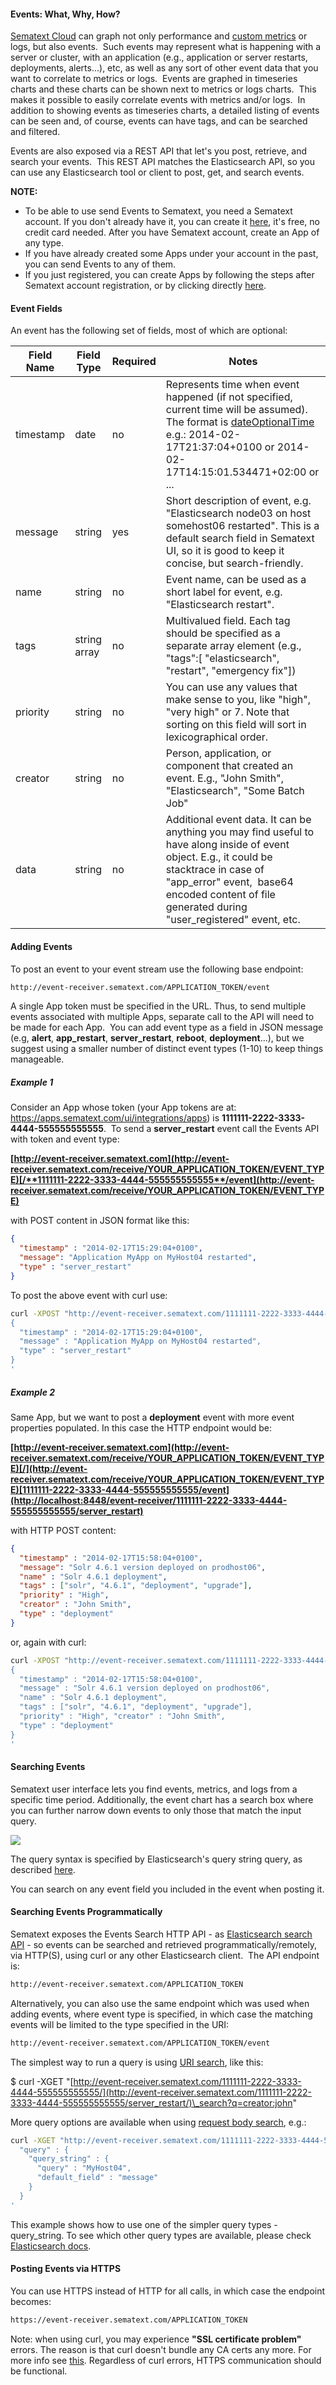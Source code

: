 #### Events: What, Why, How?

[Sematext Cloud](http://sematext.com/cloud/) can graph not only performance and
[custom metrics](custom-metrics) or logs, but also events.  Such
events may represent what is happening with a server or cluster, with an
application (e.g., application or server restarts, deployments,
alerts...), etc, as well as any sort of other event data that you want
to correlate to metrics or logs.  Events are graphed in timeseries charts
and these charts can be shown next to metrics or logs charts.  This
makes it possible to easily correlate events with metrics and/or logs.  In addition
to showing events as timeseries charts, a detailed listing of events can
be seen and, of course, events can have tags, and can be
searched and filtered.

Events are also exposed via a REST API that let's you post, retrieve,
and search your events.  This REST API matches the Elasticsearch API, so
you can use any Elasticsearch tool or client to post, get, and search
events.

  

**NOTE:**

  - To be able to use send Events to Sematext, you need a Sematext account.
    If you don't already have it, you can create
    it [here](https://apps.sematext.com/ui/registration), it's
    free, no credit card needed. After you have Sematext account, create
    an App of any type.
  - If you have already created some Apps under your account in the
    past, you can send Events to any of them.
  - If you just registered, you can create Apps by following the
    steps after Sematext account registration, or by clicking
    directly [here](https://apps.sematext.com/ui/registration).

  

#### Event Fields

An event has the following set of fields, most of which are optional:

<table>
<thead>
<tr class="header">
<th>Field Name</th>
<th>Field Type</th>
<th>Required</th>
<th>Notes</th>
</tr>
</thead>
<tbody>
<tr class="odd">
<td>timestamp</td>
<td>date</td>
<td>no</td>
<td>Represents time when event happened (if not specified, current time will be assumed). The format is <a href="http://joda-time.sourceforge.net/api-release/org/joda/time/format/ISODateTimeFormat.html#dateOptionalTimeParser" class="external-link">dateOptionalTime</a> e.g.: <span>2014-02-17T21:37:04+0100 or </span><span class="jsonPretty-string">2014-02-17T14:15:01.534471+02:00 or ...<br />
</span></td>
</tr>
<tr class="even">
<td>message</td>
<td>string</td>
<td>yes</td>
<td>Short description of event, e.g. &quot;Elasticsearch node03 on host somehost06 restarted&quot;. This is a default search field in Sematext UI, so it is good to keep it concise, but search-friendly.</td>
</tr>
<tr class="odd">
<td>name</td>
<td>string</td>
<td>no</td>
<td>Event name, can be used as a short label for event, e.g. &quot;Elasticsearch restart&quot;.</td>
</tr>
<tr class="even">
<td>tags</td>
<td>string array</td>
<td>no</td>
<td>Multivalued field. Each tag should be specified as a separate array element (e.g., &quot;tags&quot;:[ &quot;elasticsearch&quot;, &quot;restart&quot;, &quot;emergency fix&quot;])</td>
</tr>
<tr class="odd">
<td>priority</td>
<td>string</td>
<td>no</td>
<td>You can use any values that make sense to you, like &quot;high&quot;, &quot;very high&quot; or 7. Note that sorting on this field will sort in lexicographical order.</td>
</tr>
<tr class="even">
<td>creator</td>
<td>string</td>
<td>no</td>
<td>Person, application, or component that created an event. E.g., &quot;John Smith&quot;, &quot;Elasticsearch&quot;, &quot;Some Batch Job&quot;</td>
</tr>
<tr class="odd">
<td>data</td>
<td>string</td>
<td>no</td>
<td>Additional event data. It can be anything you may find useful to have along inside of event object. E.g., it could be stacktrace in case of &quot;app_error&quot; event,  base64 encoded content of file generated during &quot;user_registered&quot; event, etc.</td>
</tr>
</tbody>
</table>

  

#### Adding Events

To post an event to your event stream use the following base endpoint:

``` bash
http://event-receiver.sematext.com/APPLICATION_TOKEN/event
```

A single App token must be specified in the URL. Thus, to send
multiple events associated with multiple Apps, separate call to
the API will need to be made for each App.  You can add event
type as a field in JSON message
(e.g, **alert**, **app\_restart**, **server\_restart**, **reboot**,
**deployment**...), but we suggest using a smaller number of distinct
event types (1-10) to keep things manageable.

##### **Example** **1**

Consider an App whose token (your App tokens are at:
<https://apps.sematext.com/ui/integrations/apps>) is
**1111111-2222-3333-4444-555555555555**.  To send
a **server\_restart** event call the Events API with token and event
type:

**[http://event-receiver.sematext.com](http://event-receiver.sematext.com/receive/YOUR_APPLICATION_TOKEN/EVENT_TYPE)[/**1111111-2222-3333-4444-555555555555**/event](http://event-receiver.sematext.com/receive/YOUR_APPLICATION_TOKEN/EVENT_TYPE)**

with POST content in JSON format like this:

``` JSON
{
  "timestamp" : "2014-02-17T15:29:04+0100",
  "message": "Application MyApp on MyHost04 restarted",
  "type" : "server_restart"
}
```

  

To post the above event with curl
use: 

``` bash
curl -XPOST "http://event-receiver.sematext.com/1111111-2222-3333-4444-555555555555/event" -d '
{
  "timestamp" : "2014-02-17T15:29:04+0100",
  "message" : "Application MyApp on MyHost04 restarted",
  "type" : "server_restart"
}
'
```

  

##### **Example 2**

Same App, but we want to post a **deployment** event with
more event properties populated. In this case the HTTP endpoint would
be:

**[http://event-receiver.sematext.com](http://event-receiver.sematext.com/receive/YOUR_APPLICATION_TOKEN/EVENT_TYPE)[/](http://event-receiver.sematext.com/receive/YOUR_APPLICATION_TOKEN/EVENT_TYPE)[1111111-2222-3333-4444-555555555555/event](http://localhost:8448/event-receiver/1111111-2222-3333-4444-555555555555/server_restart)**

with HTTP POST content:

``` JSON
{
  "timestamp" : "2014-02-17T15:58:04+0100",
  "message": "Solr 4.6.1 version deployed on prodhost06",
  "name" : "Solr 4.6.1 deployment",
  "tags" : ["solr", "4.6.1", "deployment", "upgrade"],
  "priority" : "High",
  "creator" : "John Smith",
  "type" : "deployment"
}
```

  

or, again with
curl:

``` bash
curl -XPOST "http://event-receiver.sematext.com/1111111-2222-3333-4444-555555555555/event" -d '
{
  "timestamp" : "2014-02-17T15:58:04+0100",
  "message" : "Solr 4.6.1 version deployed on prodhost06",
  "name" : "Solr 4.6.1 deployment",
  "tags" : ["solr", "4.6.1", "deployment", "upgrade"],
  "priority" : "High", "creator" : "John Smith",
  "type" : "deployment"
}
'
```

  

#### Searching Events

Sematext user interface lets you find events, metrics, and logs from a specific
time period. Additionally, the event chart has a search box where you
can further narrow down events to only those that match the input query.

![](attachments/22249482/22511618.png)

  

The query syntax is specified by Elasticsearch's query string query, as
described
[here](http://www.elasticsearch.org/guide/en/elasticsearch/reference/current/query-dsl-query-string-query.html#query-string-syntax).

You can search on any event field you included in the event when posting
it.

  

#### Searching Events Programmatically

Sematext exposes the Events Search HTTP API - as [Elasticsearch search API](http://www.elasticsearch.org/guide/en/elasticsearch/reference/current/query-dsl.html) - so
events can be searched and retrieved programmatically/remotely, via
HTTP(S), using curl or any other Elasticsearch client.  The API endpoint
is:

``` bash
http://event-receiver.sematext.com/APPLICATION_TOKEN
```

  

Alternatively, you can also use the same endpoint which was used when
adding events, where event type is specified, in which case the matching
events will be limited to the type specified in the URI:

``` bash
http://event-receiver.sematext.com/APPLICATION_TOKEN/event
```

  

The simplest way to run a query is using [URI search](http://www.elasticsearch.org/guide/en/elasticsearch/reference/current/search-uri-request.html),
like this:

$ curl -XGET
"[http://event-receiver.sematext.com/1111111-2222-3333-4444-555555555555/](http://event-receiver.sematext.com/1111111-2222-3333-4444-555555555555/server_restart/)\_search?q=creator:john"

  

More query options are available when using [request body search](http://www.elasticsearch.org/guide/en/elasticsearch/reference/current/search-request-body.html),
e.g.:

``` bash
curl -XGET "http://event-receiver.sematext.com/1111111-2222-3333-4444-555555555555/_search" -d '
  "query" : {
    "query_string" : {
      "query" : "MyHost04",
      "default_field" : "message"
    }
  } 
'
```

  

This example shows how to use one of the simpler query types -
query\_string. To see which other query types are available, please
check [Elasticsearch docs](http://www.elasticsearch.org/guide/en/elasticsearch/reference/current/query-dsl.html).

  

#### Posting Events via HTTPS

You can use HTTPS instead of HTTP for all calls, in which case the
endpoint becomes:

``` bash
https://event-receiver.sematext.com/APPLICATION_TOKEN
```

  

Note: when using curl, you may experience **"SSL certificate
problem"** errors. The reason is that curl doesn't bundle any CA certs
any more.  For more info see
[this](http://curl.haxx.se/docs/sslcerts.html). Regardless of curl
errors, HTTPS communication should be functional.
